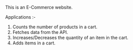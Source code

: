 This is an E-Commerce website.

Applications :-
1. Counts the number of products in a cart.
2. Fetches data from the API.
3. Increases/Decreases the quantity of an item in the cart.
4. Adds items in a cart.

